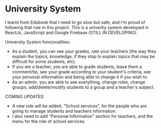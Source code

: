 # University System
I learnt from Edubook that I need to go slow but safe, and I'm proud of following that rule in this project.
This is a univerity system developed in ReactJs, JavaScript and Google Firebase (STILL IN DEVELOPING).

University System funcionalities:
- As a student, you can see your grades, rate your teachers (the way they explain the topics, knowledge, if they stop to explain topics that may be difficult for some students, etc).
- If you are a teacher, you are able to grade students, leave them a comment/tip, see your grade according to your student's criteria, see your personal information and being able to change it if you wish to.
- As an admin, you are able to see everything, change roles, change groups, add/delete/modify students to a group and a teacher's subject.

COMING UPDATES:
- A new role will be added, "School services", for the people who are going to manage students and teachers information. 
- I also need to add "Personal Information" section for teachers, and the menu for the role of school services.
